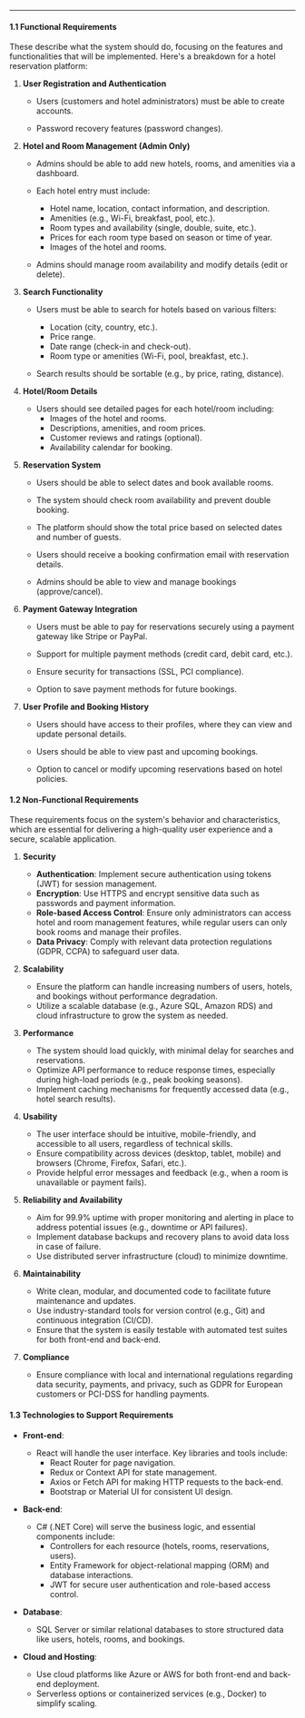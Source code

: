 ___
#### **1.1 Functional Requirements**

These describe what the system should do, focusing on the features and functionalities that will be implemented. Here's a breakdown for a hotel reservation platform:

1. **User Registration and Authentication**

    - Users (customers and hotel administrators) must be able to create accounts.

    - Password recovery features (password changes).
    
2. **Hotel and Room Management (Admin Only)**

    - Admins should be able to add new hotels, rooms, and amenities via a dashboard.

    - Each hotel entry must include:
        - Hotel name, location, contact information, and description.
        - Amenities (e.g., Wi-Fi, breakfast, pool, etc.).
        - Room types and availability (single, double, suite, etc.).
        - Prices for each room type based on season or time of year.
        - Images of the hotel and rooms.

    - Admins should manage room availability and modify details (edit or delete).
    
3. **Search Functionality**

    - Users must be able to search for hotels based on various filters:
        - Location (city, country, etc.).
        - Price range.
        - Date range (check-in and check-out).
        - Room type or amenities (Wi-Fi, pool, breakfast, etc.).

    - Search results should be sortable (e.g., by price, rating, distance).
    
4. **Hotel/Room Details**

    - Users should see detailed pages for each hotel/room including:
        - Images of the hotel and rooms.
        - Descriptions, amenities, and room prices.
        - Customer reviews and ratings (optional).
        - Availability calendar for booking.
    
5. **Reservation System**

    - Users should be able to select dates and book available rooms.

    - The system should check room availability and prevent double booking.

    - The platform should show the total price based on selected dates and number of guests.

    - Users should receive a booking confirmation email with reservation details.

    - Admins should be able to view and manage bookings (approve/cancel).
    
6. **Payment Gateway Integration**

    - Users must be able to pay for reservations securely using a payment gateway like Stripe or PayPal.
    
    - Support for multiple payment methods (credit card, debit card, etc.).
    
    - Ensure security for transactions (SSL, PCI compliance).
    
    - Option to save payment methods for future bookings.
    
7. **User Profile and Booking History**

    - Users should have access to their profiles, where they can view and update personal details.
    
    - Users should be able to view past and upcoming bookings.
    
    - Option to cancel or modify upcoming reservations based on hotel policies.

#### **1.2 Non-Functional Requirements**

These requirements focus on the system's behavior and characteristics, which are essential for delivering a high-quality user experience and a secure, scalable application.

1. **Security**

    - **Authentication**: Implement secure authentication using tokens (JWT) for session management.
    - **Encryption**: Use HTTPS and encrypt sensitive data such as passwords and payment information.
    - **Role-based Access Control**: Ensure only administrators can access hotel and room management features, while regular users can only book rooms and manage their profiles.
    - **Data Privacy**: Comply with relevant data protection regulations (GDPR, CCPA) to safeguard user data.
    
2. **Scalability**

    - Ensure the platform can handle increasing numbers of users, hotels, and bookings without performance degradation.
    - Utilize a scalable database (e.g., Azure SQL, Amazon RDS) and cloud infrastructure to grow the system as needed.
    
3. **Performance**

    - The system should load quickly, with minimal delay for searches and reservations.
    - Optimize API performance to reduce response times, especially during high-load periods (e.g., peak booking seasons).
    - Implement caching mechanisms for frequently accessed data (e.g., hotel search results).
    
4. **Usability**

    - The user interface should be intuitive, mobile-friendly, and accessible to all users, regardless of technical skills.
    - Ensure compatibility across devices (desktop, tablet, mobile) and browsers (Chrome, Firefox, Safari, etc.).
    - Provide helpful error messages and feedback (e.g., when a room is unavailable or payment fails).
    
5. **Reliability and Availability**

    - Aim for 99.9% uptime with proper monitoring and alerting in place to address potential issues (e.g., downtime or API failures).
    - Implement database backups and recovery plans to avoid data loss in case of failure.
    - Use distributed server infrastructure (cloud) to minimize downtime.
    
6. **Maintainability**

    - Write clean, modular, and documented code to facilitate future maintenance and updates.
    - Use industry-standard tools for version control (e.g., Git) and continuous integration (CI/CD).
    - Ensure that the system is easily testable with automated test suites for both front-end and back-end.
    
7. **Compliance**

    - Ensure compliance with local and international regulations regarding data security, payments, and privacy, such as GDPR for European customers or PCI-DSS for handling payments.

#### **1.3 Technologies to Support Requirements**

- **Front-end**: 

	- React will handle the user interface. Key libraries and tools include:
	    - React Router for page navigation.
	    - Redux or Context API for state management.
	    - Axios or Fetch API for making HTTP requests to the back-end.
	    - Bootstrap or Material UI for consistent UI design.
    
- **Back-end**: 

	- C# (.NET Core) will serve the business logic, and essential components include:
	    - Controllers for each resource (hotels, rooms, reservations, users).
	    - Entity Framework for object-relational mapping (ORM) and database interactions.
	    - JWT for secure user authentication and role-based access control.
    
- **Database**: 

	- SQL Server or similar relational databases to store structured data like users, hotels, rooms, and bookings.
    
- **Cloud and Hosting**:

    - Use cloud platforms like Azure or AWS for both front-end and back-end deployment.
    - Serverless options or containerized services (e.g., Docker) to simplify scaling.
